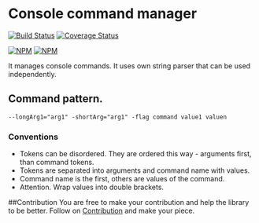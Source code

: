 # Console command manager
[![Build Status](https://travis-ci.org/vlikin/console.svg?branch=master)](https://travis-ci.org/vlikin/console)
[![Coverage Status](https://coveralls.io/repos/github/vlikin/console/badge.svg?branch=master)](https://coveralls.io/github/vlikin/console?branch=master)

[![NPM](https://nodei.co/npm/console.png?downloads=true&downloadRank=true)](https://nodei.co/npm/console/)
[![NPM](https://nodei.co/npm-dl/console.png?months=9&height=3)](https://nodei.co/npm/console/)

It manages console commands. It uses own string parser that can be used independently.
## Command pattern.
```
--longArg1="arg1" -shortArg="arg1" -flag command value1 valuen
```
### Conventions
* Tokens can be disordered. They are ordered this way - arguments first, than command tokens.
* Tokens are separated into arguments and command name with values.
* Command name is the first, others are values of the command.
* Attention. Wrap values into double brackets.

##Contribution
You are free to make your contribution and help the library to be better. Follow on [Contribution](./CONTRIBUTION.md)
and make your piece. 
